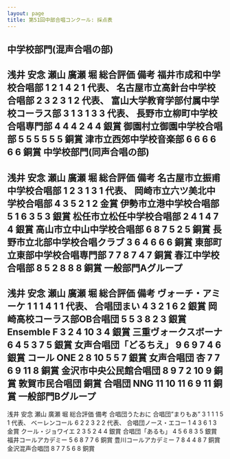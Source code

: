 ```yaml
---
layout: page
title: 第51回中部合唱コンクール: 採点表
---
```

中学校部門(混声合唱の部)
------------------------

浅井
安念
瀬山
廣瀬
堀
総合評価
備考
<span class="choir-name">福井市成和中学校合唱部</span>
1
2
1
4
2
1
代表、
<span class="choir-name">名古屋市立高針台中学校合唱部</span>
2
3
2
3
1
2
代表、
<span class="choir-name">富山大学教育学部付属中学校コーラス部</span>
3
1
3
1
3
3
代表、
<span class="choir-name">長野市立柳町中学校合唱専門部</span>
4
4
4
2
4
4
銀賞
<span class="choir-name">御園村立御園中学校合唱部</span>
5
5
5
5
5
5
銅賞
<span class="choir-name">津市立西郊中学校音楽部</span>
6
6
6
6
6
6
銅賞
中学校部門(同声合唱の部)
------------------------

浅井
安念
瀬山
廣瀬
堀
総合評価
備考
<span class="choir-name">名古屋市立振甫中学校合唱部</span>
1
2
3
1
3
1
代表、
<span class="choir-name">岡崎市立六ツ美北中学校合唱部</span>
4
3
5
2
1
2
金賞
<span class="choir-name">伊勢市立港中学校合唱部</span>
5
1
6
3
5
3
銀賞
<span class="choir-name">松任市立松任中学校合唱部</span>
2
4
1
4
7
4
銀賞
<span class="choir-name">高山市立中山中学校合唱部</span>
6
8
7
5
2
5
銅賞
<span class="choir-name">長野市立北部中学校合唱クラブ</span>
3
6
4
6
6
6
銅賞
<span class="choir-name">東部町立東部中学校合唱専門部</span>
7
7
8
7
4
7
銅賞
<span class="choir-name">春江中学校合唱部</span>
8
5
2
8
8
8
銅賞
一般部門Aグループ
-----------------

浅井
安念
瀬山
廣瀬
堀
総合評価
備考
<span class="choir-name">ヴォーチ・アミーケ</span>
1
1
1
4
1
1
代表、
<span class="choir-name">合唱団まい</span>
4
3
2
1
6
2
銀賞
<span class="choir-name">岡崎高校コーラス部OB合唱団</span>
5
5
3
8
2
3
銀賞
<span class="choir-name">Ensemble F</span>
3
2
4
10
3
4
銀賞
<span class="choir-name">三重ヴォークスボーナ</span>
6
4
5
3
7
5
銀賞
<span class="choir-name">女声合唱団「どるちえ」</span>
9
6
9
7
4
6
銀賞
<span class="choir-name">コール ONE</span>
2
8
10
5
5
7
銀賞
<span class="choir-name">女声合唱団 杏</span>
7
7
6
9
11
8
銅賞
<span class="choir-name">金沢市中央公民館合唱団</span>
8
9
7
2
10
9
銅賞
<span class="choir-name">敦賀市民合唱団</span>
銅賞
<span class="choir-name">合唱団 NNG</span>
11
10
11
6
9
11
銅賞
一般部門Bグループ
-----------------

浅井
安念
瀬山
廣瀬
堀
総合評価
備考
<span class="choir-name">合唱団うたおに</span>
<span class="choir-name">合唱団”まりもあ”</span>
3
1
1
1
5
1
代表、
<span class="choir-name">ベーレンコール</span>
6
2
2
3
2
2
代表、
<span class="choir-name">合唱団ノース・エコー</span>
1
4
3
6
1
3
金賞
<span class="choir-name">クール・ジョワイエ</span>
2
3
5
2
4
4
銀賞
<span class="choir-name">合唱団「あるも」</span>
4
5
6
8
3
5
銀賞
<span class="choir-name">福井コールアカデミー</span>
5
6
8
7
7
6
銅賞
<span class="choir-name">豊川コールアカデミー</span>
7
8
4
4
8
7
銅賞
<span class="choir-name">金沢混声合唱団</span>
8
7
7
5
6
8
銅賞
